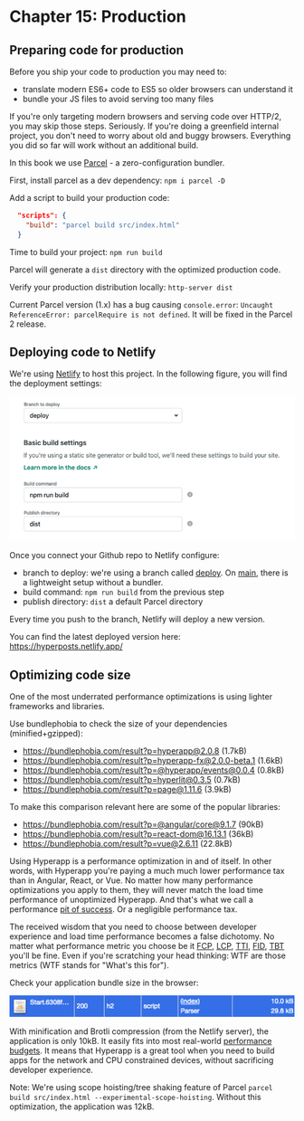 # Chapter 15: Production

## Preparing code for production

Before you ship your code to production you may need to:
* translate modern ES6+ code to ES5 so older browsers can understand it
* bundle your JS files to avoid serving too many files

If you're only targeting modern browsers and serving code over HTTP/2, you may skip those steps. Seriously. If you're doing a greenfield internal project, you don't need to worry about old and buggy browsers. Everything you did so far will work without an additional build. 

In this book we use [Parcel](https://parceljs.org/) - a zero-configuration bundler.

First, install parcel as a dev dependency:
`npm i parcel -D`

Add a script to build your production code:
```json
  "scripts": {
    "build": "parcel build src/index.html"
  }
```
Time to build your project:
`npm run build`

Parcel will generate a `dist` directory with the optimized production code.

Verify your production distribution locally:
`http-server dist`

Current Parcel version (1.x) has a bug causing `console.error`: `Uncaught ReferenceError: parcelRequire is not defined`.
It will be fixed in the Parcel 2 release.

## Deploying code to Netlify

We're using [Netlify](https://www.netlify.com/) to host this project. In the following figure, you will find the deployment settings:

![Figure: Netlify deployment settings](images/netlify.png)

Once you connect your Github repo to Netlify configure:
* branch to deploy: we're using a branch called [deploy](https://github.com/kwasniew/hyperbook-tutorial/tree/deploy). On [main](https://github.com/kwasniew/hyperbook-tutorial/tree/main), there is a lightweight setup without a bundler.
* build command: `npm run build` from the previous step
* publish directory: `dist` a default Parcel directory

Every time you push to the branch, Netlify will deploy a new version.

You can find the latest deployed version here: https://hyperposts.netlify.app/

## Optimizing code size

One of the most underrated performance optimizations is using lighter frameworks and libraries.

Use bundlephobia to check the size of your dependencies (minified+gzipped):
* https://bundlephobia.com/result?p=hyperapp@2.0.8 (1.7kB)
* https://bundlephobia.com/result?p=hyperapp-fx@2.0.0-beta.1 (1.6kB)
* https://bundlephobia.com/result?p=@hyperapp/events@0.0.4 (0.8kB)
* https://bundlephobia.com/result?p=hyperlit@0.3.5 (0.7kB)
* https://bundlephobia.com/result?p=page@1.11.6 (3.9kB)

To make this comparison relevant here are some of the popular libraries:
* https://bundlephobia.com/result?p=@angular/core@9.1.7 (90kB)
* https://bundlephobia.com/result?p=react-dom@16.13.1 (36kB)
* https://bundlephobia.com/result?p=vue@2.6.11 (22.8kB)

Using Hyperapp is a performance optimization in and of itself. In other words, with Hyperapp
you're paying a much much lower performance tax than in Angular, React, or Vue. 
No matter how many performance optimizations you apply to them, they will never match the load time performance of unoptimized Hyperapp. And that's what we call a performance [pit of success](https://blog.codinghorror.com/falling-into-the-pit-of-success/).
Or a negligible performance tax. 

The received wisdom that you need to choose between developer experience and load time performance becomes a false dichotomy. 
No matter what performance metric you choose be it [FCP](https://web.dev/first-contentful-paint/), [LCP](https://web.dev/lcp/), [TTI](https://web.dev/interactive/), [FID](https://web.dev/fid/), [TBT](https://web.dev/tbt/) 
you'll be fine. Even if you're scratching your head thinking: WTF are those metrics (WTF stands for "What's this for").

Check your application bundle size in the browser:

![Figure: Bundle size with minification and Brotli compression](images/bundlesize.png)

With minification and Brotli compression (from the Netlify server), the application is only 10kB. 
It easily fits into most real-world [performance budgets](https://web.dev/performance-budgets-101/). It means that Hyperapp is a great tool when you need to build apps for the network and CPU constrained devices, without sacrificing developer experience.

Note: We're using scope hoisting/tree shaking feature of Parcel `parcel build src/index.html --experimental-scope-hoisting`.
Without this optimization, the application was 12kB.


